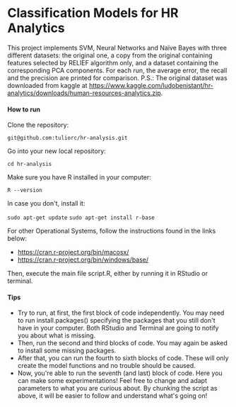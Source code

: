 # Classification Models for HR Analytics
This project implements SVM, Neural Networks and Naïve Bayes with three different datasets: the original one, a copy from the original containing features selected by RELIEF algorithm only, and a dataset containing the corresponding PCA components. For each run, the average error, the recall and the precision are printed for comparison. 
P.S.: The original dataset was downloaded from kaggle at https://www.kaggle.com/ludobenistant/hr-analytics/downloads/human-resources-analytics.zip. 

#### How to run

Clone the repository:

`git@github.com:tuliorc/hr-analysis.git`


Go into your new local repository:

`cd hr-analysis`


Make sure you have R installed in your computer:

`R --version`


In case you don't, install it:

`sudo apt-get update`
`sudo apt-get install r-base`


For other Operational Systems, follow the instructions found in the links below:

- https://cran.r-project.org/bin/macosx/
- https://cran.r-project.org/bin/windows/base/

Then, execute the main file script.R, either by running it in RStudio or terminal. 


#### Tips
* Try to run, at first, the first block of code independently. You may need to run install.packages() specifying the packages that you still don't have in your computer. Both RStudio and Terminal are going to notify you about what is missing.
* Then, run the second and third blocks of code. You may again be asked to install some missing packages.
* After that, you can run the fourth to sixth blocks of code. These will only create the model functions and no trouble should be caused.
* Now, you're able to run the seventh (and last) block of code. Here you can make some experimentations! Feel free to change and adapt parameters to what you are curious about.
By chunking the script as above, it will be easier to follow and understand what's going on!

